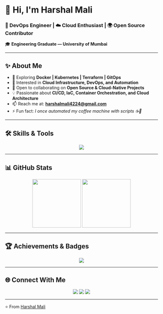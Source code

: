 # 👋 Hi, I'm Harshal Mali  

### 🚀 DevOps Engineer | ☁️ Cloud Enthusiast | 🌍 Open Source Contributor  

🎓 **Engineering Graduate — University of Mumbai**  

---

## ✨ About Me  
- 🌱 Exploring **Docker | Kubernetes | Terraform | GitOps**  
- 🔭 Interested in **Cloud Infrastructure, DevOps, and Automation**  
- 🤝 Open to collaborating on **Open Source & Cloud-Native Projects**  
- 💡 Passionate about **CI/CD, IaC, Container Orchestration, and Cloud Architecture**  
- 📫 Reach me at: **harshalmali4224@gmail.com**  
- ⚡ Fun fact: *I once automated my coffee machine with scripts ☕🤖*  

---

## 🛠️ Skills & Tools  

<p align="center">
  <img src="https://skillicons.dev/icons?i=aws,docker,kubernetes,terraform,ansible,jenkins,linux,git,github" />
</p>  

---

## 📊 GitHub Stats  

<p align="center">
  <img src="https://github-readme-stats.vercel.app/api?username=harshalmali042&show_icons=true&theme=tokyonight&hide_border=true" height="160" />
  <img src="https://github-readme-stats.vercel.app/api/top-langs/?username=harshalmali042&layout=compact&theme=tokyonight&hide_border=true" height="160" />
</p>

---

## 🏆 Achievements & Badges  

<p align="center">
  <img src="https://github-profile-trophy.vercel.app/?username=harshalmali042&theme=tokyonight&no-frame=true&margin-w=10&row=1" />
</p>  

---

## 🌐 Connect With Me  

<p align="center">
  <a href="mailto:harshalmali4224@gmail.com"><img src="https://img.shields.io/badge/-Gmail-D14836?style=for-the-badge&logo=gmail&logoColor=white"></a>
  <a href="https://www.linkedin.com/in/harsh042/"><img src="https://img.shields.io/badge/-LinkedIn-0077B5?style=for-the-badge&logo=linkedin&logoColor=white"></a>
  <a href="https://github.com/harshalmali042"><img src="https://img.shields.io/badge/-GitHub-000000?style=for-the-badge&logo=github&logoColor=white"></a>
</p>  

---

⭐️ From [Harshal Mali](https://github.com/harshalmali042)  
